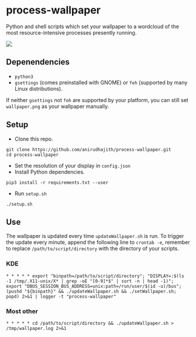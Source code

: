# process-wallpaper

Python and shell scripts which set your wallpaper to a wordcloud of the most resource-intensive processes presently running.

![](https://raw.githubusercontent.com/anirudhajith/process-wallpaper/master/screenshot.png)

## Depenendencies
* `python3`
* `gsettings` (comes preinstalled with GNOME) or `feh` (supported by many Linux distributions). 

If neither `gsettings` not `feh` are supported by your platform, you can still set `wallpaper.png` as your wallpaper manually.

## Setup

* Clone this repo.

```
git clone https://github.com/anirudhajith/process-wallpaper.git
cd process-wallpaper
```
* Set the resolution of your display in `config.json`
* Install Python dependencies.
```
pip3 install -r requirements.txt --user
```
* Run `setup.sh`
```
./setup.sh
```

## Use
The wallpaper is updated every time `updateWallpaper.sh` is run. To trigger the update every minute, append the following line to `crontab -e`, remember to replace `/path/to/script/directory` with the directory of your scripts.
### KDE
```
* * * * * export "binpath=/path/to/script/directory"; "DISPLAY=:$(ls -1 /tmp/.X11-unix/X* | grep -oE "[0-9]*$" | sort -n | head -1)"; export "DBUS_SESSION_BUS_ADDRESS=unix:path=/run/user/$(id -u)/bus"; (pushd "${binpath}" && ./updateWallpaper.sh && ./setWallpaper.sh; popd) 2>&1 | logger -t "process-wallpaper"
```
### Most other
```
* * * * * cd /path/to/script/directory && ./updateWallpaper.sh > /tmp/wallpaper.log 2>&1

```
